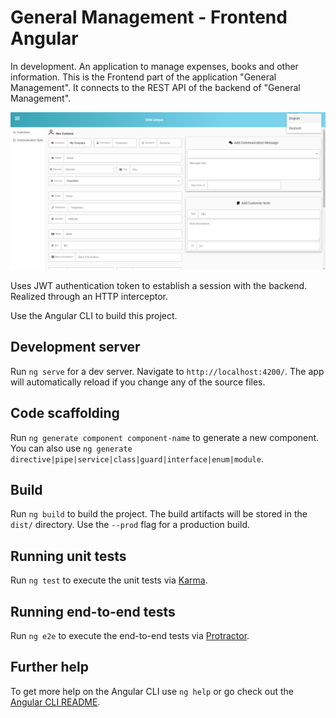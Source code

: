 # General Management - Frontend Angular

In development. 
An application to manage expenses, books and other information.
This is the Frontend part of the application "General Management". It connects to the REST API of the backend of "General Management".

![Screenshot of Web App General Management](https://raw.githubusercontent.com/a-dridi/CRM_Unique-Frontend-Angular/main/screenshot.PNG)

Uses JWT authentication token to establish a session with the backend. Realized through an HTTP interceptor.

Use the Angular CLI to build this project. 

## Development server

Run `ng serve` for a dev server. Navigate to `http://localhost:4200/`. The app will automatically reload if you change any of the source files.

## Code scaffolding

Run `ng generate component component-name` to generate a new component. You can also use `ng generate directive|pipe|service|class|guard|interface|enum|module`.

## Build

Run `ng build` to build the project. The build artifacts will be stored in the `dist/` directory. Use the `--prod` flag for a production build.

## Running unit tests

Run `ng test` to execute the unit tests via [Karma](https://karma-runner.github.io).

## Running end-to-end tests

Run `ng e2e` to execute the end-to-end tests via [Protractor](http://www.protractortest.org/).

## Further help

To get more help on the Angular CLI use `ng help` or go check out the [Angular CLI README](https://github.com/angular/angular-cli/blob/master/README.md).

